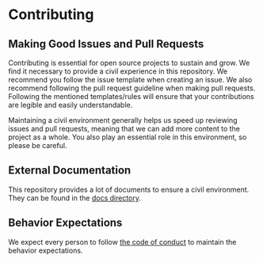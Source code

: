 # Contributing

## Making Good Issues and Pull Requests

Contributing is essential for open source projects to sustain and grow. We find it necessary to provide a civil experience in this repository. We recommend you follow the issue template when creating an issue. We also recommend following the pull request guideline when making pull requests. Following the mentioned templates/rules will ensure that your contributions are legible and easily understandable.

Maintaining a civil environment generally helps us speed up reviewing issues and pull requests, meaning that we can add more content to the project as a whole. You also play an essential role in this environment, so please be careful.

## External Documentation

This repository provides a lot of documents to ensure a civil environment. They can be found in the [docs directory](./docs/).

## Behavior Expectations

We expect every person to follow [the code of conduct](./CODE_OF_CONDUCT.md) to maintain the behavior expectations.
